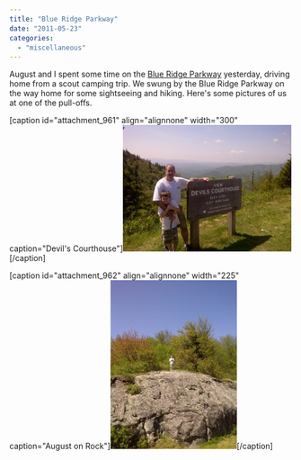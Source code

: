 ```yaml
---
title: "Blue Ridge Parkway"
date: "2011-05-23"
categories: 
  - "miscellaneous"
---
```


August and I spent some time on the [Blue Ridge Parkway](http://www.blueridgeparkway.org/) yesterday, driving home from a scout camping trip. We swung by the Blue Ridge Parkway on the way home for some sightseeing and hiking. Here's some pictures of us at one of the pull-offs.

\[caption id="attachment\_961" align="alignnone" width="300" caption="Devil's Courthouse"\][![Devil's Courthouse](images/IMG-20110522-00011-300x225.jpg "Devil's Courthouse")](http://www.thewargos.com/wp-content/uploads/2011/05/IMG-20110522-00011.jpg)\[/caption\]

\[caption id="attachment\_962" align="alignnone" width="225" caption="August on Rock"\][![August on Rock](images/IMG-20110522-00013-e1306154143903-225x300.jpg "August on Rock")](http://www.thewargos.com/wp-content/uploads/2011/05/IMG-20110522-00013-e1306154143903.jpg)\[/caption\]
